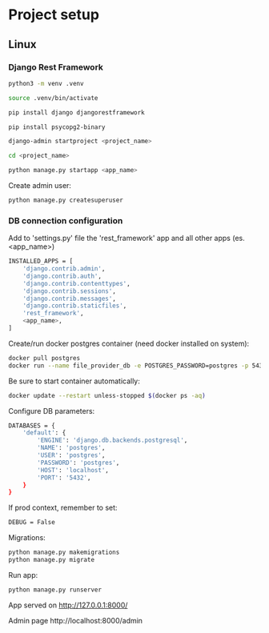 # Project setup
## Linux

### Django Rest Framework

```sh
python3 -m venv .venv

source .venv/bin/activate

pip install django djangorestframework

pip install psycopg2-binary

django-admin startproject <project_name>

cd <project_name>

python manage.py startapp <app_name>

```

Create admin user:
```sh
python manage.py createsuperuser
```

### DB connection configuration

Add to 'settings.py' file the 'rest_framework' app and all other apps (es. <app_name>)

```sh
INSTALLED_APPS = [
    'django.contrib.admin',
    'django.contrib.auth',
    'django.contrib.contenttypes',
    'django.contrib.sessions',
    'django.contrib.messages',
    'django.contrib.staticfiles',
    'rest_framework',
    <app_name>,
]
```

Create/run docker postgres container (need docker installed on system):

```sh
docker pull postgres
docker run --name file_provider_db -e POSTGRES_PASSWORD=postgres -p 5432:5432 -d postgres
```

Be sure to start container automatically:

```sh
docker update --restart unless-stopped $(docker ps -aq)
```

Configure DB parameters:

```sh
DATABASES = {
    'default': {
        'ENGINE': 'django.db.backends.postgresql',
        'NAME': 'postgres',
        'USER': 'postgres', 
        'PASSWORD': 'postgres', 
        'HOST': 'localhost',  
        'PORT': '5432',           
    }
}
```

If prod context, remember to set:

```sh
DEBUG = False
```

Migrations:

```sh
python manage.py makemigrations
python manage.py migrate
```

Run app:

```sh
python manage.py runserver
```

App served on http://127.0.0.1:8000/ 

Admin page http://localhost:8000/admin